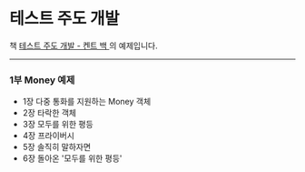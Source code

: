 # 테스트 주도 개발

책 [테스트 주도 개발 - 켄트 백 ](https://www.yes24.com/Product/Goods/12246033)의 예제입니다.

--- 
### 1부 Money 예제
  - 1장 다중 통화를 지원하는 Money 객체
  - 2장 타락한 객체
  - 3장 모두를 위한 평등
  - 4장 프라이버시
  - 5장 솔직히 말하자면
  - 6장 돌아온 '모두를 위한 평등'